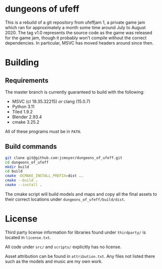 # dungeons of ufeff

This is a rebuild of a git repository from ufeffjam 1, a private game jam which
ran for approximately a month some time around July to August 2020. The tag
v1.0 represents the source code as the game was released for the game jam,
though it probably won't compile without the correct dependencies. In
particular, MSVC has moved headers around since then.

# Building

## Requirements

The master branch is currently guaranteed to build with the following:

- MSVC (cl 19.35.32215) *or* clang (15.0.7)
- Python 3.11
- Tiled 1.9.2
- Blender 2.93.4
- cmake 3.25.2

All of these programs must be in `PATH`.

## Build commands

```sh
git clone git@github.com:jcmoyer/dungeons_of_ufeff.git
cd dungeons_of_ufeff
mkdir build
cd build
cmake -DCMAKE_INSTALL_PREFIX=dist ..
cmake --build .
cmake --install .
```

The cmake script will build models and maps and copy all the final assets to
their correct locations under `dungeons_of_ufeff/build/dist`.

# License

Third party license information for libraries found under `thirdparty/` is
located in `license.txt`.

All code under `src/` and `scripts/` explicitly has no license.

Asset attribution can be found in `attribution.txt`. Any files not listed there
such as the models and music are my own work.

